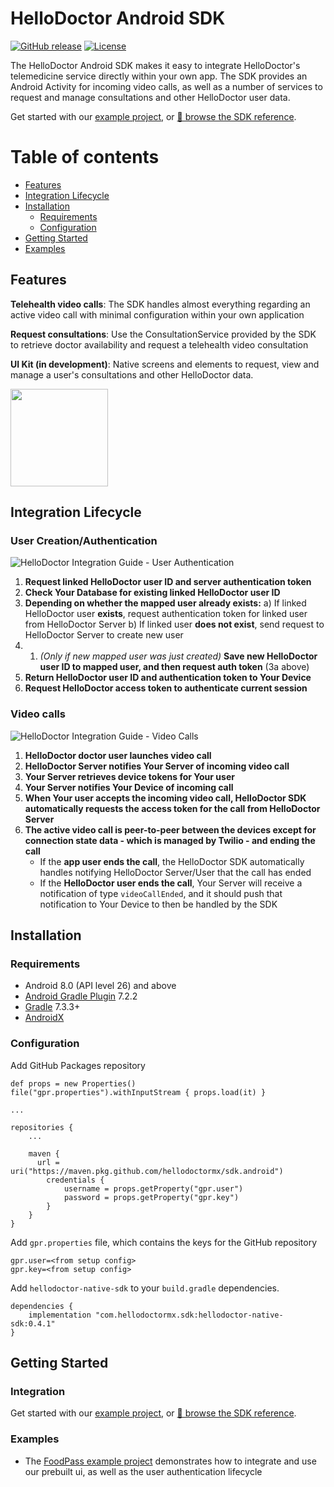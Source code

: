 
# HelloDoctor Android SDK

[![GitHub release](https://img.shields.io/github/release/hellodoctormx/sdk.android.svg?maxAge=60)](https://github.com/hellodoctormx/sdk.android/releases)
[![License](https://img.shields.io/github/license/hellodoctormx/sdk.android)](https://github.com/hellodoctormx/sdk.android/blob/master/LICENSE)

The HelloDoctor Android SDK makes it easy to integrate HelloDoctor's telemedicine service directly within your own app. The SDK provides an Android Activity for incoming video calls, as well as a number of services to request and manage consultations and other HelloDoctor user data.

Get started with our  [example project](https://github.com/hellodoctormx/sdk.examples), or [📘 browse the SDK reference](https://docs.hellodoctor.mx).


Table of contents
=================

<!--ts-->
   * [Features](#features)
   * [Integration Lifecycle](#integration-lifecycle)
   * [Installation](#installation)
      * [Requirements](#requirements)
      * [Configuration](#configuration)
   * [Getting Started](#getting-started)
   * [Examples](#examples)
<!--te-->

## Features

**Telehealth video calls**: The SDK handles almost everything regarding an active video call with minimal configuration within your own application

**Request consultations**: Use the ConsultationService provided by the SDK to retrieve doctor availability and request a telehealth video consultation

**UI Kit (in development)**: Native screens and elements to request, view and manage a user's consultations and other HelloDoctor data.

<img src="https://user-images.githubusercontent.com/54091648/182131158-99a3fe47-0828-48c3-bf57-132c853d95c3.jpg" width="156"/>

## Integration Lifecycle
### User Creation/Authentication
![HelloDoctor Integration Guide - User Authentication](https://user-images.githubusercontent.com/54091648/182129252-7c9109aa-a3ec-4c48-958c-d202a925107a.svg)

 1. **Request linked HelloDoctor user ID and server authentication token**
 2. **Check Your Database for existing linked HelloDoctor user ID**
 3. **Depending on whether the mapped user already exists:**
		 a) If linked HelloDoctor user **exists**, request authentication token for linked user from HelloDoctor Server
		 b) If linked user **does not exist**, send request to HelloDoctor Server to create new user
 4. 1.  *(Only if new mapped user was just created)* **Save new HelloDoctor user ID to mapped user, and then request auth token** (3a above)
 5. **Return HelloDoctor user ID and authentication token to Your Device**
 6. **Request HelloDoctor access token to authenticate current session**


### Video calls
![HelloDoctor Integration Guide - Video Calls](https://user-images.githubusercontent.com/54091648/182129272-df4d6674-03b1-4921-a8ef-96bf2a8a05a0.svg)

 1. **HelloDoctor doctor user launches video call**
 2. **HelloDoctor Server notifies Your Server of incoming video call**
 3. **Your Server retrieves device tokens for Your user**
 4. **Your Server notifies Your Device of incoming call**
 5. **When Your user accepts the incoming video call, HelloDoctor SDK automatically requests the access token for the call from HelloDoctor Server**
 6. **The active video call is peer-to-peer between the devices except for connection state data - which is managed by Twilio - and ending the call**
	 - If the **app user ends the call**, the HelloDoctor SDK automatically handles notifying HelloDoctor Server/User that the call has ended 
	 - If the **HelloDoctor user ends the call**, Your Server will receive a notification of type `videoCallEnded`, and it should push that notification to Your Device to then be handled by the SDK


## Installation

### Requirements

* Android 8.0 (API level 26) and above
* [Android Gradle Plugin](https://developer.android.com/studio/releases/gradle-plugin) 7.2.2
* [Gradle](https://gradle.org/releases/) 7.3.3+
* [AndroidX](https://developer.android.com/jetpack/androidx/)

### Configuration
Add GitHub Packages repository
```
def props = new Properties()  
file("gpr.properties").withInputStream { props.load(it) }

...

repositories {
	...
	
	maven {  
	  url = uri("https://maven.pkg.github.com/hellodoctormx/sdk.android")  
	    credentials {  
			username = props.getProperty("gpr.user")  
			password = props.getProperty("gpr.key")  
	    }  
	}
}
```

Add `gpr.properties` file, which contains the keys for the GitHub repository
```
gpr.user=<from setup config>
gpr.key=<from setup config>
```

Add `hellodoctor-native-sdk` to your `build.gradle` dependencies.

```
dependencies {
    implementation "com.hellodoctormx.sdk:hellodoctor-native-sdk:0.4.1"
}
```

## Getting Started

### Integration
Get started with our [example project](#examples), or [📘 browse the SDK reference](https://docs.hellodoctor.mx).

### Examples
- The [FoodPass example project](https://github.com/hellodoctormx/sdk.examples) demonstrates how to integrate and use our prebuilt ui, as well as the user authentication lifecycle
